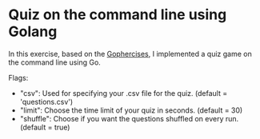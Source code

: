 # Quiz on the command line using Golang

In this exercise, based on the [Gophercises](https://github.com/gophercises/quiz), I implemented a quiz game on the command line using Go.

Flags: 
 - "csv": Used for specifying your .csv file for the quiz. (default = 'questions.csv')
 - "limit": Choose the time limit of your quiz in seconds. (default = 30)
 - "shuffle": Choose if you want the questions shuffled on every run. (default = true)